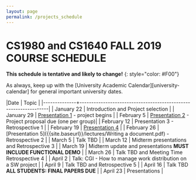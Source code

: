 ```yaml
---
layout: page
permalink: /projects_schedule
---
```


# CS1980 and CS1640 FALL 2019 COURSE SCHEDULE #

**This schedule is tentative and likely to change!**
{: style="color: #F00"}

As always, keep up with the [University Academic Calendar][university-calendar] for general important university dates.

|Date          | Topic                                                           |
|--------------+-----------------------------------------------------------------|
| January 22  | Introduction and Project selection |
| January 29  | [Presentation 1]({{site.baseurl}}/lectures/Capstone_Lecture1.pdf) - project begins |
| February 5  | [Presentation 2]({{site.baseurl}}/lectures/Capstone_Lecture2_RequirementsElicitation.pdf)  - Project proposal due (one per group)|
| February 12  | Presentation 3 - Retrospective 1 |
| February 19  | [Presentation 4]({{site.baseurl}}/lectures/lecture-on-presentations.pdf) |
| February 26 | [Presentation 5]({{site.baseurl}}/lectures/Writing a document.pdf) - Retrospective 2 |
| March 5  | Talk TBD |
| March 12 | Midterm presentations and Retrospective 3 |
| March 19     | Midterm update and presentations **MUST INCLUDE FUNCTIONAL DEMO** |
| March 26    | Talk TBD and Meeting Time Retrospective 4 |
| April 2    | Talk: CGI - How to manage work distribution on a SW project |
| April 9    | Talk TBD and Retrospective 5 |
| April 16     | Talk TBD **ALL STUDENTS: FINAL PAPERS DUE** |
| April 23    | Presentations |
